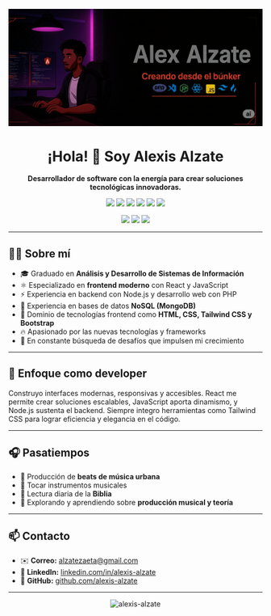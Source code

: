 ![Banner](https://github.com/alexis-alzate/alexis-alzate/raw/main/Gemini_Generated_Image_6j8rb36j8rb36j8r.png)

<h1 align="center">¡Hola! 👋 Soy Alexis Alzate</h1>
<p align="center"><strong>Desarrollador de software con la energía para crear soluciones tecnológicas innovadoras.</strong></p>

<p align="center">
  <img src="https://img.shields.io/badge/PHP-777BB4?style=flat&logo=php&logoColor=white" />
  <img src="https://img.shields.io/badge/Node.js-339933?style=flat&logo=nodedotjs&logoColor=white" />
  <img src="https://img.shields.io/badge/React-61DAFB?style=flat&logo=react&logoColor=black" />
  <img src="https://img.shields.io/badge/JavaScript-F7DF1E?style=flat&logo=javascript&logoColor=black" />
  <img src="https://img.shields.io/badge/MongoDB-47A248?style=flat&logo=mongodb&logoColor=white" />
  <img src="https://img.shields.io/badge/TailwindCSS-38B2AC?style=flat&logo=tailwindcss&logoColor=white" />
</p>
<p align="center">
  <img src="https://img.shields.io/badge/HTML5-E34F26?style=flat&logo=html5&logoColor=white" />
  <img src="https://img.shields.io/badge/CSS3-1572B6?style=flat&logo=css3&logoColor=white" />
  <img src="https://img.shields.io/badge/Bootstrap-7952B3?style=flat&logo=bootstrap&logoColor=white" />
</p>

---

## 🧑‍💻 Sobre mí

- 🎓 Graduado en **Análisis y Desarrollo de Sistemas de Información**  
- ⚛️ Especializado en **frontend moderno** con React y JavaScript  
- ⚡️ Experiencia en backend con Node.js y desarrollo web con PHP  
- 💾 Experiencia en bases de datos **NoSQL (MongoDB)**  
- 🎨 Dominio de tecnologías frontend como **HTML, CSS, Tailwind CSS y Bootstrap**  
- 🔥 Apasionado por las nuevas tecnologías y frameworks  
- 🚀 En constante búsqueda de desafíos que impulsen mi crecimiento  

---

## 🚀 Enfoque como developer

Construyo interfaces modernas, responsivas y accesibles. React me permite crear soluciones escalables, JavaScript aporta dinamismo, y Node.js sustenta el backend. Siempre integro herramientas como Tailwind CSS para lograr eficiencia y elegancia en el código.

---

## 🎧 Pasatiempos

- 🎼 Producción de **beats de música urbana**  
- 🎹 Tocar instrumentos musicales  
- 📖 Lectura diaria de la **Biblia**  
- 🧠 Explorando y aprendiendo sobre **producción musical y teoría**

---

## 📫 Contacto

- ✉️ **Correo:** alzatezaeta@gmail.com  
- 💼 **LinkedIn:** [linkedin.com/in/alexis-alzate](https://www.linkedin.com/in/alexis-alzate)  
- 🐙 **GitHub:** [github.com/alexis-alzate](https://github.com/alexis-alzate)

---

<p align="center">
  <img src="https://komarev.com/ghpvc/?username=alexis-alzate&label=Profile%20views&color=0e75b6&style=flat" alt="alexis-alzate" />
</p>
